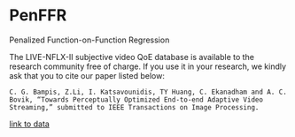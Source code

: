 # PenFFR
Penalized Function-on-Function Regression


The LIVE-NFLX-II subjective video QoE database is available to the research community free of charge. If you use it in your research, we kindly ask that you to cite our paper listed below:
```
C. G. Bampis, Z.Li, I. Katsavounidis, TY Huang, C. Ekanadham and A. C. Bovik, “Towards Perceptually Optimized End-to-end Adaptive Video Streaming,” submitted to IEEE Transactions on Image Processing.
```
[link to data](https://live.ece.utexas.edu/research/LIVE_NFLX_II/live_nflx_plus.html)
